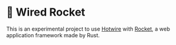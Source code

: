 # 🚀 Wired Rocket

This is an experimental project to use [Hotwire](https://hotwire.dev/) with [Rocket](https://rocket.rs/), a web application framework made by Rust.

